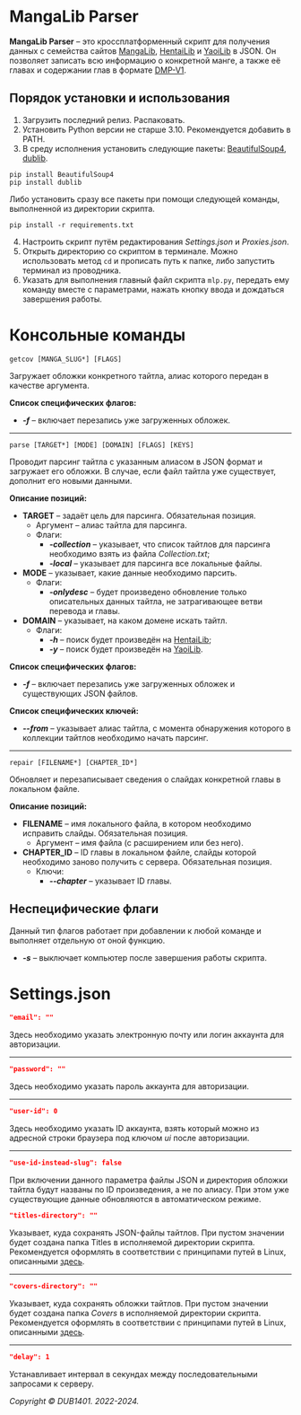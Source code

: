 # MangaLib Parser
**MangaLib Parser** – это кроссплатформенный скрипт для получения данных с семейства сайтов [MangaLib](https://mangalib.me/), [HentaiLib](https://hentailib.me/) и [YaoiLib](https://yaoilib.me/) в JSON. Он позволяет записать всю информацию о конкретной манге, а также её главах и содержании глав в формате [DMP-V1](Examples/DMP-V1.md).

## Порядок установки и использования
1. Загрузить последний релиз. Распаковать.
2. Установить Python версии не старше 3.10. Рекомендуется добавить в PATH.
3. В среду исполнения установить следующие пакеты: [BeautifulSoup4](https://launchpad.net/beautifulsoup), [dublib](https://github.com/DUB1401/dublib).
```
pip install BeautifulSoup4
pip install dublib
```
Либо установить сразу все пакеты при помощи следующей команды, выполненной из директории скрипта.
```
pip install -r requirements.txt
```
4. Настроить скрипт путём редактирования _Settings.json_ и _Proxies.json_.
5. Открыть директорию со скриптом в терминале. Можно использовать метод `cd` и прописать путь к папке, либо запустить терминал из проводника.
6. Указать для выполнения главный файл скрипта `mlp.py`, передать ему команду вместе с параметрами, нажать кнопку ввода и дождаться завершения работы.

# Консольные команды
```
getcov [MANGA_SLUG*] [FLAGS]
```
Загружает обложки конкретного тайтла, алиас которого передан в качестве аргумента.

**Список специфических флагов:**
* _**-f**_ – включает перезапись уже загруженных обложек.
___

```
parse [TARGET*] [MODE] [DOMAIN] [FLAGS] [KEYS]
```
Проводит парсинг тайтла с указанным алиасом в JSON формат и загружает его обложки. В случае, если файл тайтла уже существует, дополнит его новыми данными. 

**Описание позиций:**
* **TARGET** – задаёт цель для парсинга. Обязательная позиция.
	* Аргумент – алиас тайтла для парсинга.
	* Флаги:
		* _**-collection**_ – указывает, что список тайтлов для парсинга необходимо взять из файла _Collection.txt_;
		* _**-local**_ – указывает для парсинга все локальные файлы.
* **MODE** – указывает, какие данные необходимо парсить.
	* Флаги:
		* _**-onlydesc**_ – будет произведено обновление только описательных данных тайтла, не затрагивающее ветви перевода и главы.
* **DOMAIN** – указывает, на каком домене искать тайтл.
	* Флаги:
		* _**-h**_ – поиск будет произведён на [HentaiLib](https://hentailib.me/);
		* _**-y**_ – поиск будет произведён на [YaoiLib](https://yaoilib.me/).
		
**Список специфических флагов:**
* _**-f**_ – включает перезапись уже загруженных обложек и существующих JSON файлов.

**Список специфических ключей:**
* _**--from**_ – указывает алиас тайтла, с момента обнаружения которого в коллекции тайтлов необходимо начать парсинг.
___
```
repair [FILENAME*] [CHAPTER_ID*]
```
Обновляет и перезаписывает сведения о слайдах конкретной главы в локальном файле.

**Описание позиций:**
* **FILENAME** – имя локального файла, в котором необходимо исправить слайды. Обязательная позиция.
	* Аргумент – имя файла (с расширением или без него).
* **CHAPTER_ID** – ID главы в локальном файле, слайды которой необходимо заново получить с сервера. Обязательная позиция.
	* Ключи:
		* _**--chapter**_ – указывает ID главы.

## Неспецифические флаги
Данный тип флагов работает при добавлении к любой команде и выполняет отдельную от оной функцию.
* _**-s**_ – выключает компьютер после завершения работы скрипта.

# Settings.json
```JSON
"email": ""
```
Здесь необходимо указать электронную почту или логин аккаунта для авторизации.
___
```JSON
"password": ""
```
Здесь необходимо указать пароль аккаунта для авторизации.
___
```JSON
"user-id": 0
```
Здесь необходимо указать ID аккаунта, взять который можно из адресной строки браузера под ключом _ui_ после авторизации.
___
```JSON
"use-id-instead-slug": false
```
При включении данного параметра файлы JSON и директория обложки тайтла будут названы по ID произведения, а не по алиасу. При этом уже существующие данные обновляются в автоматическом режиме.
```JSON
"titles-directory": ""
```
Указывает, куда сохранять JSON-файлы тайтлов. При пустом значении будет создана папка Titles в исполняемой директории скрипта. Рекомендуется оформлять в соответствии с принципами путей в Linux, описанными [здесь](http://cs.mipt.ru/advanced_python/lessons/lab02.html#cd).
___
```JSON
"covers-directory": ""
```
Указывает, куда сохранять обложки тайтлов. При пустом значении будет создана папка _Covers_ в исполняемой директории скрипта. Рекомендуется оформлять в соответствии с принципами путей в Linux, описанными [здесь](http://cs.mipt.ru/advanced_python/lessons/lab02.html#cd).
___
```JSON
"delay": 1
```
Устанавливает интервал в секундах между последовательными запросами к серверу.

_Copyright © DUB1401. 2022-2024._
